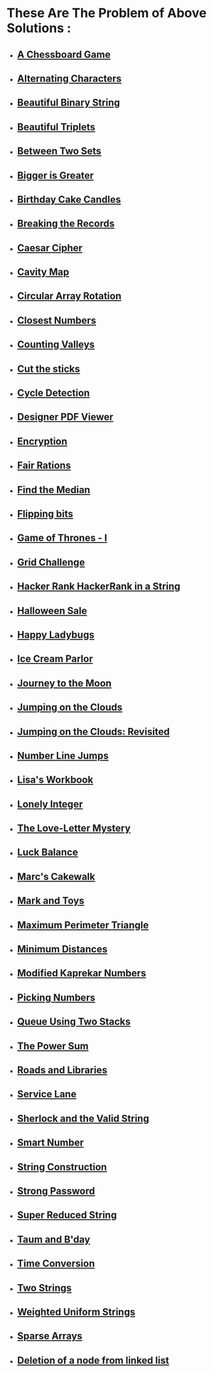 # These Are The Problem of Above Solutions :

- ## [A Chessboard Game](https://www.hackerrank.com/challenges/a-chessboard-game-1/problem)
- ## [Alternating Characters](https://www.hackerrank.com/challenges/alternating-characters/problem)
- ## [Beautiful Binary String](https://www.hackerrank.com/challenges/beautiful-binary-string/problem)
- ## [Beautiful Triplets](https://www.hackerrank.com/challenges/beautiful-triplets/problem)
- ## [Between Two Sets](https://www.hackerrank.com/challenges/between-two-sets/problem)
- ## [Bigger is Greater](https://www.hackerrank.com/challenges/bigger-is-greater/problem)
- ## [Birthday Cake Candles](https://www.hackerrank.com/challenges/birthday-cake-candles/problem)
- ## [Breaking the Records](https://www.hackerrank.com/challenges/breaking-best-and-worst-records/problem)
- ## [Caesar Cipher](https://www.hackerrank.com/challenges/caesar-cipher-1/problem)
- ## [Cavity Map](https://www.hackerrank.com/challenges/cavity-map/problem)
- ## [Circular Array Rotation](https://www.hackerrank.com/challenges/circular-array-rotation/problem)
- ## [Closest Numbers](https://www.hackerrank.com/challenges/closest-numbers/problem)
- ## [Counting Valleys](https://www.hackerrank.com/challenges/counting-valleys/problem)
- ## [Cut the sticks](https://www.hackerrank.com/challenges/cut-the-sticks/problem)
- ## [Cycle Detection](https://www.hackerrank.com/challenges/detect-whether-a-linked-list-contains-a-cycle/problem)
- ## [Designer PDF Viewer](https://www.hackerrank.com/challenges/designer-pdf-viewer/problem)
- ## [Encryption](https://www.hackerrank.com/challenges/encryption/problem)
- ## [Fair Rations](https://www.hackerrank.com/challenges/fair-rations/problem)
- ## [Find the Median](https://www.hackerrank.com/challenges/find-the-median/problem)
- ## [Flipping bits](https://www.hackerrank.com/challenges/flipping-bits/problem)
- ## [Game of Thrones - I](https://www.hackerrank.com/challenges/game-of-thrones/problem)
- ## [Grid Challenge](https://www.hackerrank.com/challenges/grid-challenge/problem)
- ## [Hacker Rank HackerRank in a String](https://prosenc.blogspot.com/2017/04/hacker-rank-hackerrank-in-string.html)
- ## [Halloween Sale](https://www.hackerrank.com/challenges/halloween-sale/problem)
- ## [Happy Ladybugs](https://www.hackerrank.com/challenges/happy-ladybugs/problem)
- ## [Ice Cream Parlor](https://www.hackerrank.com/challenges/icecream-parlor/problem)
- ## [Journey to the Moon](https://www.hackerrank.com/challenges/journey-to-the-moon/problem)
- ## [Jumping on the Clouds](https://www.hackerrank.com/challenges/jumping-on-the-clouds/problem)
- ## [Jumping on the Clouds: Revisited](https://www.hackerrank.com/challenges/jumping-on-the-clouds-revisited/problem)
- ## [Number Line Jumps](https://www.hackerrank.com/challenges/kangaroo/problem)
- ## [Lisa's Workbook](https://www.hackerrank.com/challenges/lisa-workbook/problem)
- ## [Lonely Integer](https://www.hackerrank.com/challenges/lonely-integer/problem)
- ## [The Love-Letter Mystery](https://www.hackerrank.com/challenges/the-love-letter-mystery/problem)
- ## [Luck Balance](https://www.hackerrank.com/challenges/luck-balance/problem)
- ## [Marc's Cakewalk](https://www.hackerrank.com/challenges/marcs-cakewalk/problem)
- ## [Mark and Toys](https://www.hackerrank.com/challenges/mark-and-toys/problem)
- ## [Maximum Perimeter Triangle](https://www.hackerrank.com/challenges/maximum-perimeter-triangle/problem)
- ## [Minimum Distances](https://www.hackerrank.com/challenges/minimum-distances/problem)
- ## [Modified Kaprekar Numbers](https://www.hackerrank.com/challenges/kaprekar-numbers/problem)
- ## [Picking Numbers](https://www.hackerrank.com/challenges/picking-numbers/problem)
- ## [Queue Using Two Stacks](https://www.hackerrank.com/challenges/queue-using-two-stacks/problem)
- ## [The Power Sum](https://www.hackerrank.com/challenges/the-power-sum/problem)
- ## [Roads and Libraries](https://www.hackerrank.com/challenges/torque-and-development/problem)
- ## [Service Lane](https://www.hackerrank.com/challenges/service-lane/problem)
- ## [Sherlock and the Valid String](https://www.hackerrank.com/challenges/sherlock-and-valid-string/problem)
- ## [Smart Number](https://www.hackerrank.com/challenges/smart-number/problem)
- ## [String Construction](https://www.hackerrank.com/challenges/string-construction/problem)
- ## [Strong Password](https://www.hackerrank.com/challenges/strong-password/problem)
- ## [Super Reduced String](https://www.hackerrank.com/challenges/reduced-string/problem)
- ## [Taum and B'day](https://www.hackerrank.com/challenges/taum-and-bday/problem)
- ## [Time Conversion](https://www.hackerrank.com/challenges/time-conversion/problem)
- ## [Two Strings](https://www.hackerrank.com/challenges/two-strings/problem)
- ## [Weighted Uniform Strings](https://www.hackerrank.com/challenges/weighted-uniform-string/problem)
- ## [Sparse Arrays](https://www.hackerrank.com/challenges/sparse-arrays/problem)
- ## [Deletion of a node from linked list](https://www.hackerrank.com/challenges/delete-a-node-from-a-linked-list/problem)
